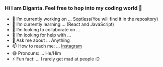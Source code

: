 ### Hi I am Diganta. Feel free to hop into my coding world 👋




- 🔭 I’m currently working on ... Soptless(You will find it in the repository)
- 🌱 I’m currently learning ... (React and JavaScript)
- 👯 I’m looking to collaborate on ...
- 🤔 I’m looking for help with ...
- 💬 Ask me about ... Anything 
- 📫 How to reach me: ...  [Instagram](https://www.instagram.com/shafiur_rahman_diganta/)
- 😄 Pronouns: ... He/Him
- ⚡ Fun fact: ... I rarely get mad at people :D
<!--
[LinkedIn](https://www.linkedin.com/in/md-shafiur-rahman-diganta-592a96202/)  
-->
